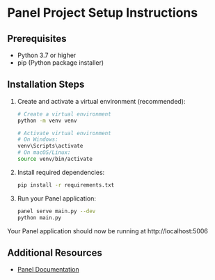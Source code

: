# Panel Project Setup Instructions

## Prerequisites
- Python 3.7 or higher
- pip (Python package installer)

## Installation Steps

1. Create and activate a virtual environment (recommended):
   ```bash
   # Create a virtual environment
   python -m venv venv

   # Activate virtual environment
   # On Windows:
   venv\Scripts\activate
   # On macOS/Linux:
   source venv/bin/activate
   ```

2. Install required dependencies:
   ```bash
   pip install -r requirements.txt
   ```

3. Run your Panel application:
   ```bash
   panel serve main.py --dev
   python main.py
   ```

Your Panel application should now be running at http://localhost:5006

## Additional Resources
- [Panel Documentation](https://panel.holoviz.org/)
